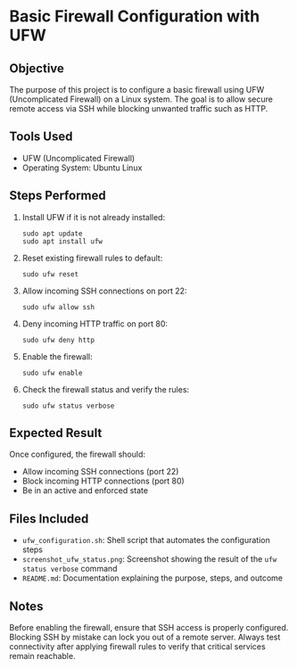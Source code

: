 # Basic Firewall Configuration with UFW

## Objective

The purpose of this project is to configure a basic firewall using UFW (Uncomplicated Firewall) on a Linux system. The goal is to allow secure remote access via SSH while blocking unwanted traffic such as HTTP.

## Tools Used

- UFW (Uncomplicated Firewall)
- Operating System: Ubuntu Linux

## Steps Performed

1. Install UFW if it is not already installed:
   ```
   sudo apt update
   sudo apt install ufw
   ```

2. Reset existing firewall rules to default:
   ```
   sudo ufw reset
   ```

3. Allow incoming SSH connections on port 22:
   ```
   sudo ufw allow ssh
   ```

4. Deny incoming HTTP traffic on port 80:
   ```
   sudo ufw deny http
   ```

5. Enable the firewall:
   ```
   sudo ufw enable
   ```

6. Check the firewall status and verify the rules:
   ```
   sudo ufw status verbose
   ```

## Expected Result

Once configured, the firewall should:
- Allow incoming SSH connections (port 22)
- Block incoming HTTP connections (port 80)
- Be in an active and enforced state

## Files Included

- `ufw_configuration.sh`: Shell script that automates the configuration steps
- `screenshot_ufw_status.png`: Screenshot showing the result of the `ufw status verbose` command
- `README.md`: Documentation explaining the purpose, steps, and outcome

## Notes

Before enabling the firewall, ensure that SSH access is properly configured. Blocking SSH by mistake can lock you out of a remote server. Always test connectivity after applying firewall rules to verify that critical services remain reachable.

